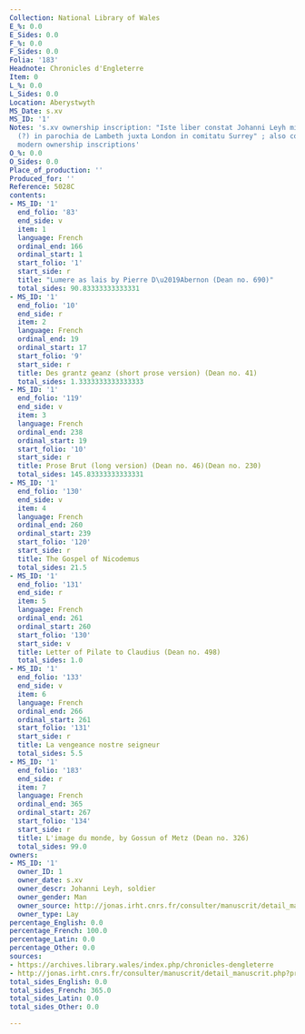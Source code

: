 ```yaml
---
Collection: National Library of Wales
E_%: 0.0
E_Sides: 0.0
F_%: 0.0
F_Sides: 0.0
Folia: '183'
Headnote: Chronicles d'Engleterre
Item: 0
L_%: 0.0
L_Sides: 0.0
Location: Aberystwyth
MS_Date: s.xv
MS_ID: '1'
Notes: 's.xv ownership inscription: "Iste liber constat Johanni Leyh militi de Stokedsell
  (?) in parochia de Lambeth juxta London in comitatu Surrey" ; also contains early
  modern ownership inscriptions'
O_%: 0.0
O_Sides: 0.0
Place_of_production: ''
Produced_for: ''
Reference: 5028C
contents:
- MS_ID: '1'
  end_folio: '83'
  end_side: v
  item: 1
  language: French
  ordinal_end: 166
  ordinal_start: 1
  start_folio: '1'
  start_side: r
  title: "Lumere as lais by Pierre D\u2019Abernon (Dean no. 690)"
  total_sides: 90.83333333333331
- MS_ID: '1'
  end_folio: '10'
  end_side: r
  item: 2
  language: French
  ordinal_end: 19
  ordinal_start: 17
  start_folio: '9'
  start_side: r
  title: Des grantz geanz (short prose version) (Dean no. 41)
  total_sides: 1.3333333333333333
- MS_ID: '1'
  end_folio: '119'
  end_side: v
  item: 3
  language: French
  ordinal_end: 238
  ordinal_start: 19
  start_folio: '10'
  start_side: r
  title: Prose Brut (long version) (Dean no. 46)(Dean no. 230)
  total_sides: 145.83333333333331
- MS_ID: '1'
  end_folio: '130'
  end_side: v
  item: 4
  language: French
  ordinal_end: 260
  ordinal_start: 239
  start_folio: '120'
  start_side: r
  title: The Gospel of Nicodemus
  total_sides: 21.5
- MS_ID: '1'
  end_folio: '131'
  end_side: r
  item: 5
  language: French
  ordinal_end: 261
  ordinal_start: 260
  start_folio: '130'
  start_side: v
  title: Letter of Pilate to Claudius (Dean no. 498)
  total_sides: 1.0
- MS_ID: '1'
  end_folio: '133'
  end_side: v
  item: 6
  language: French
  ordinal_end: 266
  ordinal_start: 261
  start_folio: '131'
  start_side: r
  title: La vengeance nostre seigneur
  total_sides: 5.5
- MS_ID: '1'
  end_folio: '183'
  end_side: r
  item: 7
  language: French
  ordinal_end: 365
  ordinal_start: 267
  start_folio: '134'
  start_side: r
  title: L'image du monde, by Gossun of Metz (Dean no. 326)
  total_sides: 99.0
owners:
- MS_ID: '1'
  owner_ID: 1
  owner_date: s.xv
  owner_descr: Johanni Leyh, soldier
  owner_gender: Man
  owner_source: http://jonas.irht.cnrs.fr/consulter/manuscrit/detail_manuscrit.php?projet=77829
  owner_type: Lay
percentage_English: 0.0
percentage_French: 100.0
percentage_Latin: 0.0
percentage_Other: 0.0
sources:
- https://archives.library.wales/index.php/chronicles-dengleterre
- http://jonas.irht.cnrs.fr/consulter/manuscrit/detail_manuscrit.php?projet=77829
total_sides_English: 0.0
total_sides_French: 365.0
total_sides_Latin: 0.0
total_sides_Other: 0.0

---
```

